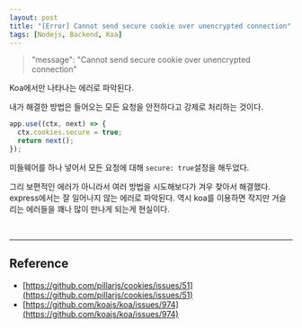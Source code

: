 ```yaml
---
layout: post
title: "[Error] Cannot send secure cookie over unencrypted connection"
tags: [Nodejs, Backend, Koa]
---
```


> "message": "Cannot send secure cookie over unencrypted connection"

Koa에서만 나타나는 에러로 파악된다.

내가 해결한 방법은 들어오는 모든 요청을 안전하다고 강제로 처리하는 것이다.

```js
app.use((ctx, next) => {
  ctx.cookies.secure = true;
  return next();
});
```

미들웨어를 하나 넣어서 모든 요청에 대해 `secure: true`설정을 해두었다.

그리 보편적인 에러가 아니라서 여러 방법을 시도해보다가 겨우 찾아서 해결했다.<br>
express에서는 잘 일어나지 않는 에러로 파악된다. 역시 koa를 이용하면 작지만 거슬리는 에러들을 꽤나 많이 만나게 되는게 현실이다.

<br>

---

## Reference

- [https://github.com/pillarjs/cookies/issues/51](https://github.com/pillarjs/cookies/issues/51)
- [https://github.com/koajs/koa/issues/974](https://github.com/koajs/koa/issues/974)
